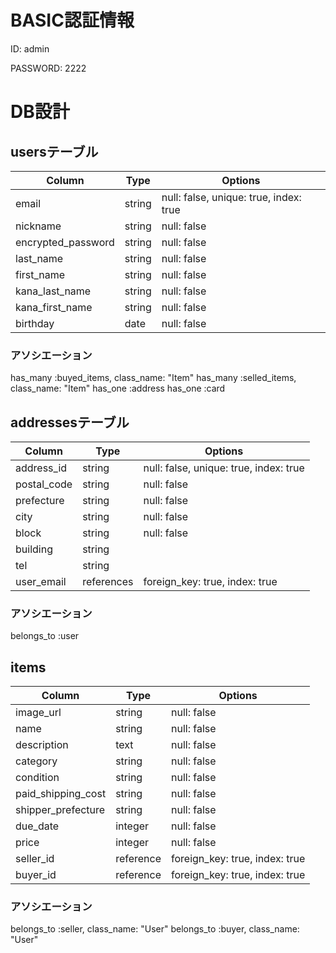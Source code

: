 # BASIC認証情報  
ID: admin

PASSWORD: 2222


# DB設計
## usersテーブル
|Column|Type|Options|
|------|----|-------|
|email|string|null: false, unique: true, index: true|
|nickname|string|null: false|
|encrypted_password|string|null: false|
|last_name|string|null: false|
|first_name|string|null: false|
|kana_last_name|string|null: false|
|kana_first_name|string|null: false|
|birthday|date|null: false|
### アソシエーション
 has_many :buyed_items, class_name: "Item"
 has_many :selled_items, class_name: "Item"
 has_one :address
 has_one :card


## addressesテーブル
|Column|Type|Options|
|------|----|-------|
|address_id|string|null: false, unique: true, index: true|
|postal_code|string|null: false|
|prefecture|string|null: false|
|city|string|null: false|
|block|string|null: false|
|building|string||
|tel|string||
|user_email|references|foreign_key: true, index: true|
### アソシエーション
belongs_to :user


## items
|Column|Type|Options|
|------|----|-------|
|image_url|string|null: false|
|name|string|null: false|
|description|text|null: false|
|category|string|null: false|
|condition|string|null: false|
|paid_shipping_cost|string|null: false|
|shipper_prefecture|string|null: false|
|due_date|integer|null: false|
|price|integer|null: false|
|seller_id|reference|foreign_key: true, index: true|
|buyer_id|reference|foreign_key: true, index: true|
### アソシエーション
 belongs_to :seller, class_name: "User"
 belongs_to :buyer, class_name: "User"
 

